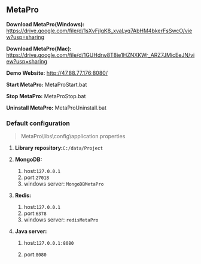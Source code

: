 ## MetaPro

**Download MetaPro(Windows):** https://drive.google.com/file/d/1sXvFjIgK8_xvaLyq7AbHM4bkerFsSwcO/view?usp=sharing

**Download MetaPro(Mac):** https://drive.google.com/file/d/1GUHdrw8T8ie1HZNXKWr_ARZ7JMicEeJN/view?usp=sharing

**Demo Website:** http://47.88.77.176:8080/

**Start MetaPro:** MetaProStart.bat

**Stop MetaPro:** MetaProStop.bat

**Uninstall MetaPro:** MetaProUninstall.bat

### Default configuration

> MetaPro\libs\config\application.properties

1. **Library repository:**`C:/data/Project`

2. **MongoDB:**

   1. host:`127.0.0.1`
   2. port:`27018`
   3. windows server: `MongoDBMetaPro`

3. **Redis:**

   1. host:`127.0.0.1`
   2. port:`6378`
   3. windows server: `redisMetaPro`

4. **Java server:**

   1. host:`127.0.0.1:8080`

   2. port:`8080`

      

